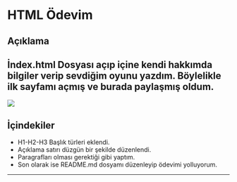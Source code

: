 # HTML Ödevim
## Açıklama
İndex.html Dosyası açıp içine kendi hakkımda bilgiler verip sevdiğim oyunu yazdım. Böylelikle ilk sayfamı açmış ve burada paylaşmış oldum.
---
![](https://i.hizliresim.com/d1xwc0m.png)
## İçindekiler
* H1-H2-H3 Başlık türleri eklendi.
* Açıklama satırı düzgün bir şekilde düzenlendi.
* Paragrafları olması gerektiği gibi yaptım.
* Son olarak ise README.md dosyamı düzenleyip ödevimi yolluyorum.
---